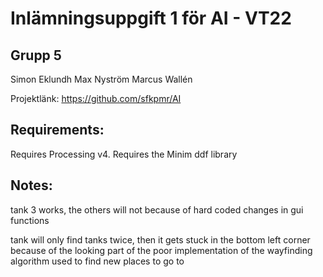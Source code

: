# Inlämningsuppgift 1 för AI - VT22

## Grupp 5
Simon Eklundh
Max Nyström
Marcus Wallén

Projektlänk: https://github.com/sfkpmr/AI

## Requirements:
Requires Processing v4.
Requires the Minim ddf library

## Notes:
tank 3 works, the others will not because of hard coded changes in gui functions

tank will only find tanks twice, then it gets stuck in the bottom left corner because of the looking part of the poor implementation of the wayfinding algorithm used to find new places to go to